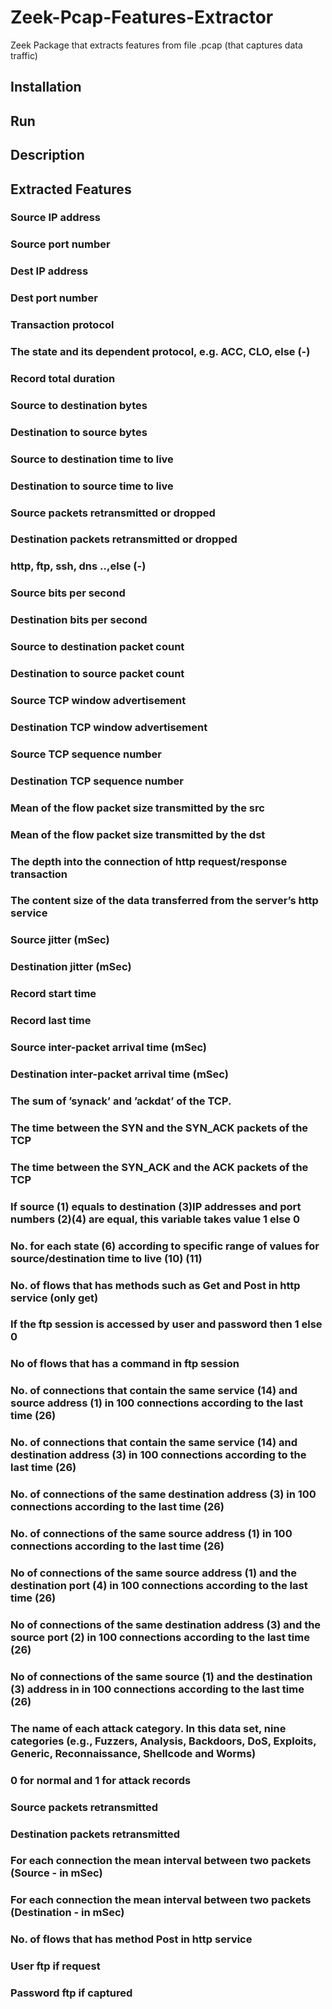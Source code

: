 # Zeek-Pcap-Features-Extractor
Zeek Package that extracts features from file .pcap (that captures data traffic)

## Installation

## Run

## Description

## Extracted Features
### Source IP address
### Source port number
### Dest IP address
### Dest port number
### Transaction protocol
### The state and its dependent protocol, e.g. ACC, CLO, else (-)
### Record total duration
### Source to destination bytes 
### Destination to source bytes
### Source to destination time to live 
### Destination to source time to live
### Source packets retransmitted or dropped 
### Destination packets retransmitted or dropped 
### http, ftp, ssh, dns ..,else (-)
### Source bits per second
### Destination bits per second
### Source to destination packet count 
### Destination to source packet count 
### Source TCP window advertisement
### Destination TCP window advertisement
### Source TCP sequence number
### Destination TCP sequence number
### Mean of the flow packet size transmitted by the src
### Mean of the flow packet size transmitted by the dst
### The depth into the connection of http request/response transaction
### The content size of the data transferred from the server’s http service
### Source jitter (mSec)
### Destination jitter (mSec)
### Record start time
### Record last time
### Source inter-packet arrival time (mSec)
### Destination inter-packet arrival time (mSec)
### The sum of ’synack’ and ’ackdat’ of the TCP.
### The time between the SYN and the SYN_ACK packets of the TCP
### The time between the SYN_ACK and the ACK packets of the TCP
### If source (1) equals to destination (3)IP addresses and port numbers (2)(4) are equal, this variable takes value 1 else 0 
### No. for each state (6) according to specific range of values for source/destination time to live (10) (11)
### No. of flows that has methods such as Get and Post in http service (only get)
### If the ftp session is accessed by user and password then 1 else 0
### No of flows that has a command in ftp session
### No. of connections that contain the same service (14) and source address (1) in 100 connections according to the last time (26)
### No. of connections that contain the same service (14) and destination address (3) in 100 connections according to the last time (26)
### No. of connections of the same destination address (3) in 100 connections according to the last time (26)
### No. of connections of the same source address (1) in 100 connections according to the last time (26)
### No of connections of the same source address (1) and the destination port (4) in 100 connections according to the last time (26)
### No of connections of the same destination address (3) and the source port (2) in 100  connections according to the last time (26)
### No of connections of the same source (1) and the destination (3) address in in 100 connections according to the last time (26)
### The name of each attack category. In this data set, nine categories (e.g., Fuzzers, Analysis, Backdoors, DoS, Exploits, Generic, Reconnaissance, Shellcode and Worms)
### 0 for normal and 1 for attack records
### Source packets retransmitted
### Destination packets retransmitted
### For each connection the mean interval between two packets (Source - in mSec)
### For each connection the mean interval between two packets (Destination - in mSec)
### No. of flows that has method Post in http service 
### User ftp if request
### Password ftp if captured
